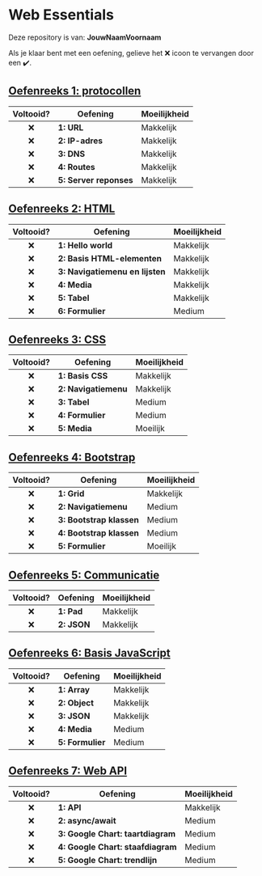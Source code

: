 # Web Essentials

Deze repository is van: **JouwNaamVoornaam**

Als je klaar bent met een oefening, gelieve het ❌ icoon te vervangen door een ✔️.

## [Oefenreeks 1: protocollen](Oefenreeks%201%20-%20protocollen/README.md)

| Voltooid? | Oefening | Moeilijkheid
| :---: | --- | --- |
| ❌ | **1: URL** | Makkelijk
| ❌ | **2: IP-adres** | Makkelijk
| ❌ | **3: DNS** | Makkelijk
| ❌ | **4: Routes** | Makkelijk
| ❌ | **5: Server reponses** | Makkelijk

## [Oefenreeks 2: HTML](Oefenreeks%202%20-%20HTML/README.md)

| Voltooid? | Oefening | Moeilijkheid
| :---: | --- | --- |
| ❌ | **1: Hello world** | Makkelijk
| ❌ | **2: Basis HTML-elementen** | Makkelijk
| ❌ | **3: Navigatiemenu en lijsten** | Makkelijk
| ❌ | **4: Media** | Makkelijk
| ❌ | **5: Tabel** | Makkelijk
| ❌ | **6: Formulier** | Medium

## [Oefenreeks 3: CSS](Oefenreeks%202%20-%20CSS/README.md)

| Voltooid? | Oefening | Moeilijkheid
| :---: | --- | --- |
| ❌ | **1: Basis CSS** | Makkelijk
| ❌ | **2: Navigatiemenu** | Makkelijk
| ❌ | **3: Tabel** | Medium
| ❌ | **4: Formulier** | Medium
| ❌ | **5: Media** | Moeilijk

## [Oefenreeks 4: Bootstrap](Oefenreeks%204%20-%20Bootstrap/README.md)

| Voltooid? | Oefening | Moeilijkheid
| :---: | --- | --- |
| ❌ | **1: Grid** | Makkelijk
| ❌ | **2: Navigatiemenu** | Medium
| ❌ | **3: Bootstrap klassen** | Medium
| ❌ | **4: Bootstrap klassen** | Medium
| ❌ | **5: Formulier** | Moeilijk

## [Oefenreeks 5: Communicatie](Oefenreeks%205%20-%20Communicatie/README.md)

| Voltooid? | Oefening | Moeilijkheid
| :---: | --- | --- |
| ❌ | **1: Pad** | Makkelijk
| ❌ | **2: JSON** | Makkelijk

## [Oefenreeks 6: Basis JavaScript](Oefenreeks%206%20-%20Basis%20JavaScript/README.md)

| Voltooid? | Oefening | Moeilijkheid
| :---: | --- | --- |
| ❌ | **1: Array** | Makkelijk
| ❌ | **2: Object** | Makkelijk
| ❌ | **3: JSON** | Makkelijk
| ❌ | **4: Media** | Medium
| ❌ | **5: Formulier** | Medium

## [Oefenreeks 7: Web API](Oefenreeks%207%20-%20Web%20API/README.md)

| Voltooid? | Oefening | Moeilijkheid
| :---: | --- | --- |
| ❌ | **1: API** | Makkelijk
| ❌ | **2: async/await** | Medium
| ❌ | **3: Google Chart: taartdiagram** | Medium
| ❌ | **4: Google Chart: staafdiagram** | Medium
| ❌ | **5: Google Chart: trendlijn** | Medium